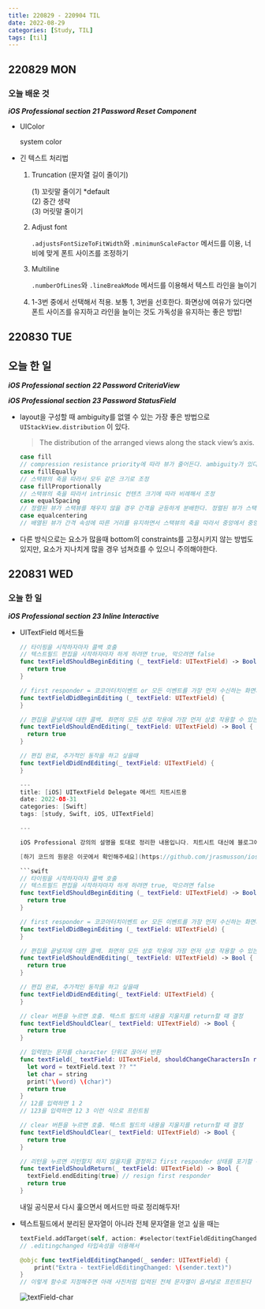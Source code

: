 ```yaml
---
title: 220829 - 220904 TIL
date: 2022-08-29
categories: [Study, TIL]
tags: [til]
---
```


## 220829 MON

### 오늘 배운 것

**_iOS Professional section 21 Password Reset Component_**

-   UIColor

    system color

-   긴 텍스트 처리법

    1.   Truncation (문자열 길이 줄이기)

         (1) 꼬릿말 줄이기 *default  
    (2) 중간 생략  
         (3) 머릿말 줄이기

    2.   Adjust font

         `.adjustsFontSizeToFitWidth`와 `.minimunScaleFactor` 메서드를 이용, 너비에 맞게 폰트 사이즈를 조정하기

    3.   Multiline

         `.numberOfLines`와 `.lineBreakMode` 메서드를 이용해서 텍스트 라인을 늘이기

    4.   1-3번 중에서 선택해서 적용. 보통 1, 3번을 선호한다. 화면상에 여유가 있다면 폰트 사이즈를 유지하고 라인을 늘이는 것도 가독성을 유지하는 좋은 방법!



## 220830 TUE

## 오늘 한 일

**_iOS Professional section 22 Password CriteriaView_**

**_iOS Professional section 23 Password StatusField_**

-   layout을 구성할 때 ambiguity를 없앨 수 있는 가장 좋은 방법으로 `UIStackView.distribution` 이 있다.  

    >   The distribution of the arranged views along the stack view’s axis.

    ```swift
    case fill
    // compression resistance priority에 따라 뷰가 줄어든다. ambiguity가 있다면 arrangedSubviews 배열의 인덱스를 기반으로 정렬된 뷰의 크기를 조정한다.
    case fillEqually
    // 스택뷰의 축을 따라서 모두 같은 크기로 조정
    case fillProportionally
    // 스택뷰의 축을 따라서 intrinsic 컨텐츠 크기에 따라 비례해서 조정
    case equalSpacing
    // 정렬된 뷰가 스택뷰를 채우지 않을 경우 간격을 균등하게 분배한다. 정렬된 뷰가 스택뷰에 맞지 않으면, compression resistance priority에 따라 뷰가 줄어든다. ambiguity가 있다면 arrangedSubviews 배열의 인덱스를 기반으로 뷰의 크기를 축소한다.
    case equalcentering
    // 배열된 뷰가 간격 속성에 따른 거리를 유지하면서 스택뷰의 축을 따라서 중앙에서 중앙까지의 간격이 같게 배치하려고 시도한다(css flexbox에서 justify-content: space-evenly랑 비슷해보임). 정렬된 뷰가 스택뷰에 맞지 않으면, 정의된 spacing에 도달할 때까지 간격이 줄어든다. 여전히 뷰가 맞지 않으면, compression resistance priority에 따라 뷰를 축소하고, ambiguity가 있다면 arrangedSubviews의 배열 인덱스에 따라서 축소한다.
    ```

-   다른 방식으로는 요소가 많을때 bottom의 constraints를 고정시키지 않는 방법도 있지만, 요소가 지나치게 많을 경우 넘쳐흐를 수 있으니 주의해야한다.



## 220831 WED

### 오늘 한 일

**_iOS Professional section 23 Inline Interactive_**

-   UITextField 메서드들

    ~~~swift
    // 타이핑을 시작하자마자 콜백 호출
    // 텍스트필드 편집을 시작하자마자 하게 하려면 true, 막으려면 false
    func textFieldShouldBeginEditing (_ textField: UITextField) -> Bool {
      return true
    }
    
    // first responder = 코코아터치이벤트 or 모든 이벤트를 가장 먼저 수신하는 화면의 컨트롤
    func textFieldDidBeginEditing (_ textField: UITextField) {
    }
    
    // 편집을 끝낼지에 대한 콜백. 화면의 모든 상호 작용에 가장 먼저 상호 작용할 수 있는 기능을 포기하는 것.
    func textFieldShouldEndEditing(_ textField: UITextField) -> Bool {
      return true
    }
    
    // 편집 완료, 추가적인 동작을 하고 싶을때
    func textFieldDidEndEditing(_ textField: UITextField) {
    }
    
    ---
    title: [iOS] UITextField Delegate 메서드 치트시트용
    date: 2022-08-31
    categories: [Swift]
    tags: [study, Swift, iOS, UITextField]
    
    ---
    
    iOS Professional 강의의 설명을 토대로 정리한 내용입니다. 치트시트 대신에 블로그에 포스팅.
    
    [하기 코드의 원문은 이곳에서 확인해주세요](https://github.com/jrasmusson/ios-professional-course/tree/main/Password-Reset/5-Inline-Interactions#solution-)
    
    ```swift
    // 타이핑을 시작하자마자 콜백 호출
    // 텍스트필드 편집을 시작하자마자 하게 하려면 true, 막으려면 false
    func textFieldShouldBeginEditing (_ textField: UITextField) -> Bool {
      return true
    }
    
    // first responder = 코코아터치이벤트 or 모든 이벤트를 가장 먼저 수신하는 화면의 컨트롤
    func textFieldDidBeginEditing (_ textField: UITextField) {
    }
    
    // 편집을 끝낼지에 대한 콜백. 화면의 모든 상호 작용에 가장 먼저 상호 작용할 수 있는 기능을 포기하는 것.
    func textFieldShouldEndEditing(_ textField: UITextField) -> Bool {
      return true
    }
    
    // 편집 완료, 추가적인 동작을 하고 싶을때
    func textFieldDidEndEditing(_ textField: UITextField) {
    }
    
    // clear 버튼을 누르면 호출. 텍스트 필드의 내용을 지울지를 return할 때 결정
    func textFieldShouldClear(_ textField: UITextField) -> Bool {
      return true
    }
    
    // 입력받는 문자를 character 단위로 끊어서 반환
    func textField(_ textField: UITextField, shouldChangeCharactersIn range: NSRange, replacementString string: String) -> Bool {
      let word = textField.text ?? ""
      let char = string
      print("\(word) \(char)")
      return true
    }
    // 12를 입력하면 1 2
    // 123을 입력하면 12 3 이런 식으로 프린트됨
    
    // clear 버튼을 누르면 호출. 텍스트 필드의 내용을 지울지를 return할 때 결정
    func textFieldShouldClear(_ textField: UITextField) -> Bool {
      return true
    }
    
    // 리턴을 누르면 리턴할지 하지 않을지를 결정하고 first responder 상태를 포기할 수도 있다 or 원치 않을때는 false로 텍스트 필드에 초점을 계속 맞출 수 있음
    func textFieldShouldReturn(_ textField: UITextField) -> Bool {
      textField.endEditing(true) // resign first responder
      return true
    }
    ~~~

    내일 공식문서 다시 훑으면서 메서드만 따로 정리해두자!
    
-   텍스트필드에서 분리된 문자열이 아니라 전체 문자열을 얻고 싶을 때는

    ```swift
    textField.addTarget(self, action: #selector(textFieldEditingChanged), for: .editingChanged)
    // .editingchanged 타입속성을 이용해서
    
    @objc func textFieldEditingChanged(_ sender: UITextField) {
        print("Extra - textFieldEditingChanged: \(sender.text)")
    }
    // 이렇게 함수로 지정해주면 아래 사진처럼 입력된 전체 문자열이 옵셔널로 프린트된다
    ```

    ![textField-char](https://user-images.githubusercontent.com/109815324/187712826-238ac294-d219-4ca0-a482-11ca581a8931.png)

    

